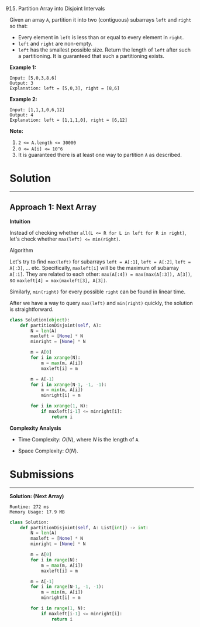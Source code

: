 915. Partition Array into Disjoint Intervals

Given an array `A`, partition it into two (contiguous) subarrays `left` and `right` so that:

* Every element in `left` is less than or equal to every element in `right`.
* `left` and `right` are non-empty.
* `left` has the smallest possible size.
Return the length of `left` after such a partitioning.  It is guaranteed that such a partitioning exists.

**Example 1:**
```
Input: [5,0,3,8,6]
Output: 3
Explanation: left = [5,0,3], right = [8,6]
```

**Example 2:**
```
Input: [1,1,1,0,6,12]
Output: 4
Explanation: left = [1,1,1,0], right = [6,12]
``` 

**Note:**

1. `2 <= A.length <= 30000`
1. `0 <= A[i] <= 10^6`
1. It is guaranteed there is at least one way to partition `A` as described.

# Solution
---
## Approach 1: Next Array
**Intuition**

Instead of checking whether `all(L <= R for L in left for R in right)`, let's check whether `max(left) <= min(right)`.

Algorithm

Let's try to find `max(left)` for subarrays `left = A[:1]`, `left = A[:2]`, `left = A[:3]`, ... etc. Specifically, `maxleft[i]` will be the maximum of subarray `A[:i]`. They are related to each other: `max(A[:4]) = max(max(A[:3]), A[3])`, so `maxleft[4] = max(maxleft[3], A[3])`.

Similarly, `min(right)` for every possible `right` can be found in linear time.

After we have a way to query `max(left)` and `min(right)` quickly, the solution is straightforward.

```python
class Solution(object):
    def partitionDisjoint(self, A):
        N = len(A)
        maxleft = [None] * N
        minright = [None] * N

        m = A[0]
        for i in xrange(N):
            m = max(m, A[i])
            maxleft[i] = m

        m = A[-1]
        for i in xrange(N-1, -1, -1):
            m = min(m, A[i])
            minright[i] = m

        for i in xrange(1, N):
            if maxleft[i-1] <= minright[i]:
                return i
```

**Complexity Analysis**

* Time Complexity: $O(N)$, where $N$ is the length of `A`.

* Space Complexity: $O(N)$.

# Submissions
---
**Solution: (Next Array)**
```
Runtime: 272 ms
Memory Usage: 17.9 MB
```
```python
class Solution:
    def partitionDisjoint(self, A: List[int]) -> int:
        N = len(A)
        maxleft = [None] * N
        minright = [None] * N

        m = A[0]
        for i in range(N):
            m = max(m, A[i])
            maxleft[i] = m

        m = A[-1]
        for i in range(N-1, -1, -1):
            m = min(m, A[i])
            minright[i] = m

        for i in range(1, N):
            if maxleft[i-1] <= minright[i]:
                return i
```